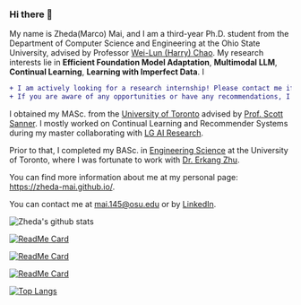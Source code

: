 ### Hi there 👋


My name is Zheda(Marco) Mai, and I am a third-year Ph.D. student from the Department of Computer Science and Engineering at the Ohio State University, advised by Professor [Wei-Lun (Harry) Chao](https://sites.google.com/view/wei-lun-harry-chao). My research interests lie in **Efficient Foundation Model Adaptation**, **Multimodal LLM**, **Continual Learning**, **Learning with Imperfect Data**. I 


```diff
+ I am actively looking for a research internship! Please contact me if you an
+ If you are aware of any opportunities or have any recommendations, I would greatly appreciate your insights and referrals. Please feel free to reach out!
```

I obtained my MASc. from the [University of Toronto](https://www.utoronto.ca/) advised by [Prof. Scott Sanner](https://d3m.mie.utoronto.ca/members/ssanner/). I mostly worked on Continual Learning and Recommender Systems during my master collaborating with [LG AI Research](https://www.lgresearch.ai/).

Prior to that, I  completed my BASc. in [Engineering Science](https://engsci.utoronto.ca/) at the University of Toronto, where I was fortunate to work with [Dr. Erkang Zhu](http://ekzhu.com/).

You can find more information about me at my personal page: https://zheda-mai.github.io/.

You can contact me at mai.145@osu.edu or by [LinkedIn](https://www.linkedin.com/in/zheda-mai-574a0b85/).

![Zheda's github stats](https://github-readme-stats.vercel.app/api?username=raptormai&show_icons=true&count_private=true&include_all_commits=true)

[![ReadMe Card](https://github-readme-stats.vercel.app/api/pin/?username=OSU-MLB&repo=PETL_Vision&)](https://github.com/OSU-MLB/PETL_Vision)

[![ReadMe Card](https://github-readme-stats.vercel.app/api/pin/?username=raptormai&repo=online-continual-learning&)](https://github.com/RaptorMai/online-continual-learning)

[![ReadMe Card](https://github-readme-stats.vercel.app/api/pin/?username=raptormai&repo=CVPR20_CLVision_challenge&)](https://github.com/RaptorMai/CVPR20_CLVision_challenge)


[![Top Langs](https://github-readme-stats.vercel.app/api/top-langs/?username=raptormai&layout=compact)](https://github.com/anuraghazra/github-readme-stats)

<!--
**RaptorMai/RaptorMai** is a ✨ _special_ ✨ repository because its `README.md` (this file) appears on your GitHub profile.

Here are some ideas to get you started:

- 🔭 I’m currently working on ...
- 🌱 I’m currently learning ...
- 👯 I’m looking to collaborate on ...
- 🤔 I’m looking for help with ...
- 💬 Ask me about ...
- 📫 How to reach me: ...
- 😄 Pronouns: ...
- ⚡ Fun fact: ...
-->
